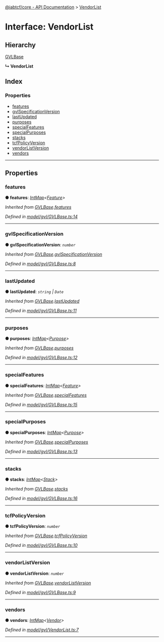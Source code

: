 [@iabtcf/core - API Documentation](../README.md) > [VendorList](../interfaces/vendorlist.md)

# Interface: VendorList

## Hierarchy

 [GVLBase](gvlbase.md)

**↳ VendorList**

## Index

### Properties

* [features](vendorlist.md#features)
* [gvlSpecificationVersion](vendorlist.md#gvlspecificationversion)
* [lastUpdated](vendorlist.md#lastupdated)
* [purposes](vendorlist.md#purposes)
* [specialFeatures](vendorlist.md#specialfeatures)
* [specialPurposes](vendorlist.md#specialpurposes)
* [stacks](vendorlist.md#stacks)
* [tcfPolicyVersion](vendorlist.md#tcfpolicyversion)
* [vendorListVersion](vendorlist.md#vendorlistversion)
* [vendors](vendorlist.md#vendors)

---

## Properties

<a id="features"></a>

###  features

**● features**: *[IntMap](intmap.md)<[Feature](feature.md)>*

*Inherited from [GVLBase](gvlbase.md).[features](gvlbase.md#features)*

*Defined in [model/gvl/GVLBase.ts:14](https://github.com/chrispaterson/iabtcf-es/blob/0ed9ac2/modules/core/src/model/gvl/GVLBase.ts#L14)*

___
<a id="gvlspecificationversion"></a>

###  gvlSpecificationVersion

**● gvlSpecificationVersion**: *`number`*

*Inherited from [GVLBase](gvlbase.md).[gvlSpecificationVersion](gvlbase.md#gvlspecificationversion)*

*Defined in [model/gvl/GVLBase.ts:8](https://github.com/chrispaterson/iabtcf-es/blob/0ed9ac2/modules/core/src/model/gvl/GVLBase.ts#L8)*

___
<a id="lastupdated"></a>

###  lastUpdated

**● lastUpdated**: *`string` \| `Date`*

*Inherited from [GVLBase](gvlbase.md).[lastUpdated](gvlbase.md#lastupdated)*

*Defined in [model/gvl/GVLBase.ts:11](https://github.com/chrispaterson/iabtcf-es/blob/0ed9ac2/modules/core/src/model/gvl/GVLBase.ts#L11)*

___
<a id="purposes"></a>

###  purposes

**● purposes**: *[IntMap](intmap.md)<[Purpose](purpose.md)>*

*Inherited from [GVLBase](gvlbase.md).[purposes](gvlbase.md#purposes)*

*Defined in [model/gvl/GVLBase.ts:12](https://github.com/chrispaterson/iabtcf-es/blob/0ed9ac2/modules/core/src/model/gvl/GVLBase.ts#L12)*

___
<a id="specialfeatures"></a>

###  specialFeatures

**● specialFeatures**: *[IntMap](intmap.md)<[Feature](feature.md)>*

*Inherited from [GVLBase](gvlbase.md).[specialFeatures](gvlbase.md#specialfeatures)*

*Defined in [model/gvl/GVLBase.ts:15](https://github.com/chrispaterson/iabtcf-es/blob/0ed9ac2/modules/core/src/model/gvl/GVLBase.ts#L15)*

___
<a id="specialpurposes"></a>

###  specialPurposes

**● specialPurposes**: *[IntMap](intmap.md)<[Purpose](purpose.md)>*

*Inherited from [GVLBase](gvlbase.md).[specialPurposes](gvlbase.md#specialpurposes)*

*Defined in [model/gvl/GVLBase.ts:13](https://github.com/chrispaterson/iabtcf-es/blob/0ed9ac2/modules/core/src/model/gvl/GVLBase.ts#L13)*

___
<a id="stacks"></a>

###  stacks

**● stacks**: *[IntMap](intmap.md)<[Stack](stack.md)>*

*Inherited from [GVLBase](gvlbase.md).[stacks](gvlbase.md#stacks)*

*Defined in [model/gvl/GVLBase.ts:16](https://github.com/chrispaterson/iabtcf-es/blob/0ed9ac2/modules/core/src/model/gvl/GVLBase.ts#L16)*

___
<a id="tcfpolicyversion"></a>

###  tcfPolicyVersion

**● tcfPolicyVersion**: *`number`*

*Inherited from [GVLBase](gvlbase.md).[tcfPolicyVersion](gvlbase.md#tcfpolicyversion)*

*Defined in [model/gvl/GVLBase.ts:10](https://github.com/chrispaterson/iabtcf-es/blob/0ed9ac2/modules/core/src/model/gvl/GVLBase.ts#L10)*

___
<a id="vendorlistversion"></a>

###  vendorListVersion

**● vendorListVersion**: *`number`*

*Inherited from [GVLBase](gvlbase.md).[vendorListVersion](gvlbase.md#vendorlistversion)*

*Defined in [model/gvl/GVLBase.ts:9](https://github.com/chrispaterson/iabtcf-es/blob/0ed9ac2/modules/core/src/model/gvl/GVLBase.ts#L9)*

___
<a id="vendors"></a>

###  vendors

**● vendors**: *[IntMap](intmap.md)<[Vendor](vendor.md)>*

*Defined in [model/gvl/VendorList.ts:7](https://github.com/chrispaterson/iabtcf-es/blob/0ed9ac2/modules/core/src/model/gvl/VendorList.ts#L7)*

___

